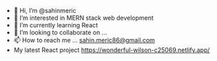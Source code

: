 - 👋 Hi, I’m @sahinmeric
- 👀 I’m interested in MERN stack web development
- 🌱 I’m currently learning React
- 💞️ I’m looking to collaborate on ...
- 📫 How to reach me ... sahin.meric86@gmail.com
- My latest React project https://wonderful-wilson-c25069.netlify.app/

<!---
sahinmeric/sahinmeric is a ✨ special ✨ repository because its `README.md` (this file) appears on your GitHub profile.
You can click the Preview link to take a look at your changes.
--->
